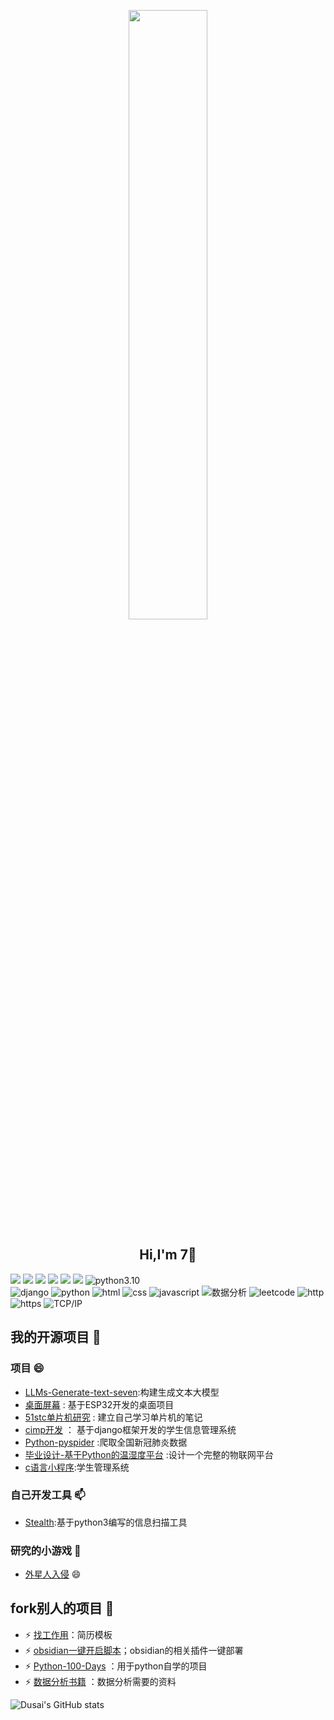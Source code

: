 <p align="center">
  <img src="https://cdn.jsdelivr.net/gh/jasonkayzk/jasonkayzk@master/hello-world.gif" width="50%">
</p>


<h2 align='center'>Hi,I'm 7👋</h2> 

[![](https://img.shields.io/badge/Windows-10-2376bc?style=flat-square&logo=windows&logoColor=ffffff)](https://www.microsoft.com/windows/get-windows-10)
[![](https://img.shields.io/badge/Linux-Ubuntu-2376bc?style=flat-square&logo=ubuntu&logoColor=ffffff)](https://ubuntu.com/)
[![](https://img.shields.io/badge/Linux-Centos-2376bc?style=flat-square&logo=centos&logoColor=ffffff)](https://www.centos.org/)
[![](https://img.shields.io/badge/-Python-3776AB?style=flat-square&logo=python&logoColor=ffffff)](https://www.python.org/)
[![](https://img.shields.io/badge/-Golang-f05032?style=flat-square&logo=go&logoColor=ffffff)](https://golang.org/)
[![](https://img.shields.io/travis/wiki/https://wiki.freebuf.com/?color=blue&label=wiki&logoColor=blue&style=flat-square)](https://wiki.freebuf.com/)
 ![python3.10](https://img.shields.io/badge/-python3.10-orange)  
 ![django](https://img.shields.io/badge/-django-blue) 
 ![python](https://img.shields.io/badge/python-3.10-yellowgreen) 
 ![html](https://img.shields.io/badge/-html-brightgreen) 
 ![css](https://img.shields.io/badge/-css-yellow) 
 ![javascript](https://img.shields.io/badge/-javascript-orange) 
 ![数据分析](https://img.shields.io/badge/-%E6%95%B0%E6%8D%AE%E5%88%86%E6%9E%90-blue) 
 ![leetcode](https://img.shields.io/badge/-leetcode-orange)
 ![http](https://img.shields.io/badge/-http-red)  
 ![https](https://img.shields.io/badge/-https-blue) 
 ![TCP/IP](https://img.shields.io/badge/-TCP%2FIP-green)
 

## 我的开源项目 🌱

### 项目 😄
* [LLMs-Generate-text-seven]():构建生成文本大模型
* [桌面屏幕](https://github.com/Qixiaomao/Esp32-Desktop) : 基于ESP32开发的桌面项目
* [51stc单片机研究](https://github.com/Qixiaomao/51stc) : 建立自己学习单片机的笔记
* [cimp开发](https://github.com/Qixiaomao/cimp) ： 基于django框架开发的学生信息管理系统
* [Python-pyspider](https://github.com/Qixiaomao/Python-pyspider) :爬取全国新冠肺炎数据
* [毕业设计-基于Python的温湿度平台](https://github.com/Qixiaomao/proj19) :设计一个完整的物联网平台
* [c语言小程序](https://github.com/Qixiaomao/StudentManagement):学生管理系统

### 自己开发工具 📫
* [Stealth](https://github.com/Qixiaomao/Stealth):基于python3编写的信息扫描工具

### 研究的小游戏 🌱
* [外星人入侵](https://github.com/Qixiaomao/py_pygame) 😄

## fork别人的项目 🔭
* ⚡ [找工作用](https://github.com/Qixiaomao/ResumeSample)：简历模板   
* ⚡ [obsidian一键开启脚本](https://github.com/Qixiaomao/myScripts)；obsidian的相关插件一键部署
* ⚡ [Python-100-Days](https://github.com/Qixiaomao/Python-100-Days) ：用于python自学的项目
* ⚡ [数据分析书籍](https://github.com/Qixiaomao/pyda-2e-zh) ：数据分析需要的资料                        



![Dusai's GitHub stats](https://github-readme-stats.vercel.app/api?username=Qixiaomao&show_icons=true&theme=radical)
<!-- [![Top Langs](https://github-readme-stats.vercel.app/api/top-langs/?username=Qixiaomao&layout=demo)](https://github.com/Qixiaomao/github-readme-stats) -->




<!--
**Qixiaomao/Qixiaomao** is a ✨ _special_ ✨ repository because its `README.md` (this file) appears on your GitHub profile.

Here are some ideas to get you started:

- 🔭 I’m currently working on ...
- 🌱 I’m currently learning ...
- 👯 I’m looking to collaborate on ...
- 🤔 I’m looking for help with ...
- 💬 Ask me about ...
- 📫 How to reach me: ...
- 😄 Pronouns: ...
- ⚡ Fun fact: ...
-->
